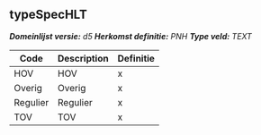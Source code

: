 ﻿## typeSpecHLT

*__Domeinlijst versie:__ d5*
*__Herkomst definitie:__ PNH*
*__Type veld:__ TEXT*

|__Code__ |__Description__ |__Definitie__	|
|	---	|	---	|   ---	| 
| HOV | HOV | x |
| Overig | Overig | x |
| Regulier | Regulier | x |
| TOV | TOV | x |

